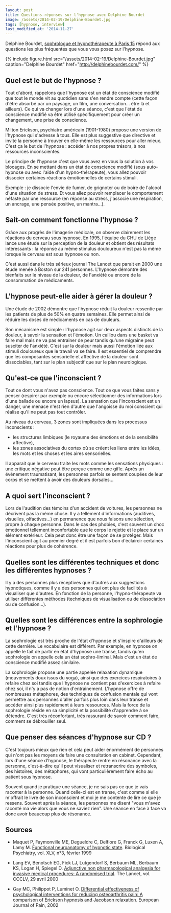 ```yaml
---
layout: post
title: Questions-réponses sur l'hypnose avec Delphine Bourdet
image: /assets/2014-02-19/Delphine-Bourdet.jpg
tags: [hypnose, interview]
last_modified_at: '2014-11-27'
---
```


Delphine Bourdet, [sophrologue et hypnothérapeute à Paris 15](http://delphinebourdet.com/) répond aux questions les plus fréquentes que vous vous posez sur l'hypnose.

{% include figure.html src="/assets/2014-02-19/Delphine-Bourdet.jpg" caption="Delphine Bourdet" href="http://delphinebourdet.com/" %}

## Quel est le but de l'hypnose ?

Tout d'abord, rappelons que l'hypnose est un état de conscience modifié que tout le monde vit au quotidien sans s'en rendre compte (cette façon d'être absorbé par un paysage, un film, une conversation... être là et ailleurs). Ce qui va changer lors d'une séance, c'est que l'état de conscience modifié va être utilisé spécifiquement pour créer un changement, une prise de conscience.

Milton Erickson, psychiatre américain (1901-1980) propose une version de l'hypnose qui s'adresse à tous. Elle est plus suggestive que directive et invite la personne à trouver en elle-même les ressources pour aller mieux. C'est ça le but de l'hypnose : accéder à nos propres trésors, à nos ressources inconscientes.

Le principe de l'hypnose c'est que vous avez en vous la solution à vos blocages. En se mettant dans un état de conscience modifié (sous auto-hypnose ou avec l'aide d'un hypno-thérapeute), vous allez pouvoir dissocier certaines réactions émotionnelles de certains stimuli.

Exemple : je dissocie l'envie de fumer, de grignoter ou de boire de l'alcool d'une situation de stress. Et vous allez pouvoir remplacer le comportement néfaste par une ressource (en réponse au stress, j'associe une respiration, un ancrage, une pensée positive, un mantra...).

## Sait-on comment fonctionne l'hypnose ?

Grâce aux progrès de l'imagerie médicale, on observe clairement les réactions du cerveau sous hypnose. En 1995, l'équipe du CHU de Liège lance une étude sur la perception de la douleur et obtient des résultats intéressants : la réponse au même stimulus douloureux n'est pas la même lorsque le cerveau est sous hypnose ou non.

C'est aussi dans le très sérieux journal The Lancet que parait en 2000 une étude menée à Boston sur 241 personnes. L'hypnose démontre des bienfaits sur le niveau de la douleur, de l'anxiété ou encore de la consommation de médicaments.

## L'hypnose peut-elle aider à gérer la douleur ?

Une étude de 2002 démontre que l'hypnose réduit la douleur ressentie par les patients de plus de 50% en quatre semaines. Elle permet ainsi de réduire les doses de médicaments en cas de douleurs.

Son mécanisme est simple : l'hypnose agit sur deux aspects distincts de la douleur, à savoir la sensation et l'émotion. Un caillou dans une basket va faire mal mais ne va pas entrainer de peur tandis qu'une migraine peut susciter de l'anxiété. C'est sur la douleur mais aussi l'émotion liée aux stimuli douloureux que le travail va se faire. Il est essentiel de comprendre que les composantes sensorielle et affective de la douleur sont dissociables, tant sur le plan subjectif que sur le plan neurologique.

## Qu'est-ce que l'inconscient ?

Tout ce dont vous n'avez pas conscience. Tout ce que vous faites sans y penser (respirer par exemple ou encore sélectionner des informations lors d'une ballade ou encore un lapsus). La sensation que l'inconscient est un danger, une menace n'est rien d'autre que l'angoisse du moi conscient qui réalise qu'il ne peut pas tout contrôler.

Au niveau du cerveau, 3 zones sont impliquées dans les processus inconscients :

- les structures limbiques (le royaume des émotions et de la sensibilité affective),
- les zones associatives du cortex où se créent les liens entre les idées, les mots et les choses et les aires sensorielles.

Il apparait que le cerveau traite les mots comme les sensations physiques : une critique négative peut être perçue comme une gifle. Après un événement traumatisant, les personnes parfois se sentent coupées de leur corps et se mettent à avoir des douleurs dorsales...

## A quoi sert l'inconscient ?

Lors de l'audition des témoins d'un accident de voitures, les personnes ne décrivent pas la même chose. Il y a tellement d'informations (auditives, visuelles, olfactives...) en permanence que nous faisons une sélection, propre à chaque personne. Dans le cas des phobies, c'est souvent un choc émotionnel tellement inconfortable que le corps le rejette et le place sur un élément extérieur. Cela peut donc être une façon de se protéger. Mais l'inconscient agit au premier degré et il est parfois bon d'éclaircir certaines réactions pour plus de cohérence.

## Quelles sont les différentes techniques et donc les différentes hypnoses ?

Il y a des personnes plus réceptives que d'autres aux suggestions hypnotiques, comme il y a des personnes qui ont plus de facilités à visualiser que d'autres. En fonction de la personne, l'hypno-thérapeute va utiliser différentes méthodes (techniques de visualisation ou de dissociation ou de confusion...).

## Quelles sont les différences entre la sophrologie et l'hypnose ?

La sophrologie est très proche de l'état d'hypnose et s'inspire d'ailleurs de cette dernière. Le vocabulaire est différent. Par exemple, en hypnose on appelle le fait de partir en état d'hypnose une transe, tandis qu'en sophrologie on appelle cela un état sophro-liminal. Mais c'est un état de conscience modifié assez similaire.

La sophrologie propose une partie appelée relaxation dynamique (mouvements doux issus du yoga), ainsi que des exercices respiratoires à refaire chez soi tandis que l'hypnose ne contient pas d'exercices à refaire chez soi, il n'y a pas de notion d'entrainement. L'hypnose offre de nombreuses métaphores, des techniques de confusion mentale qui vont permettre aux personnes d'aller parfois plus loin dans leur transe et accéder ainsi plus rapidement à leurs ressources. Mais la force de la sophrologie réside en sa simplicité et la possibilité d'apprendre à se détendre. C'est très réconfortant, très rassurant de savoir comment faire, comment se débrouiller seul.

## Que penser des séances d'hypnose sur CD ?

C'est toujours mieux que rien et cela peut aider énormément de personnes qui n'ont pas les moyens de faire une consultation en cabinet. Cependant, lors d'une séance d'hypnose, le thérapeute rentre en résonance avec la personne, c'est-à-dire qu'il peut visualiser et retranscrire des symboles, des histoires, des métaphores, qui vont particulièrement faire écho au patient sous hypnose.

Souvent quand je pratique une séance, je ne sais pas ce que je vais raconter à la personne. Quand celle-ci est en transe, c'est comme si elle m'offrait le livre de son inconscient et moi je me contente de lire ce que je ressens. Souvent après la séance, les personnes me disent "vous m'avez raconté ma vie alors que vous ne saviez rien". Une séance en face à face va donc avoir beaucoup plus de résonance.

## Sources

- Maquet P, Faymonville ME, Degueldre C, Delfiore G, Franck G, Luxen A, Lamy M.
  [Functional neuroanatomy of hypnotic state](http://www.ncbi.nlm.nih.gov/pubmed/10023510).
  Biological Psychiatry, vol. XLV, n°3, février 1999

- Lang EV, Benotsch EG, Fick LJ, Lutgendorf S, Berbaum ML, Berbaum KS, Logan H, Spiegel D.
  [Adjunctive non pharmacological analgesia for invasive medical procedures: A randomised trial](http://www.ncbi.nlm.nih.gov/pubmed/10801169).
  The Lancet, vol. CCCLV, 29 avril 2000

- Gay MC, Philippot P, Luminet O.
  [Differential effectiveness of psychological interventions for reducing osteoarthritis pain: A comparison of Erickson hypnosis and Jacobson relaxation](http://www.ncbi.nlm.nih.gov/pubmed/11888223).
  European Journal of Pain, 2002

